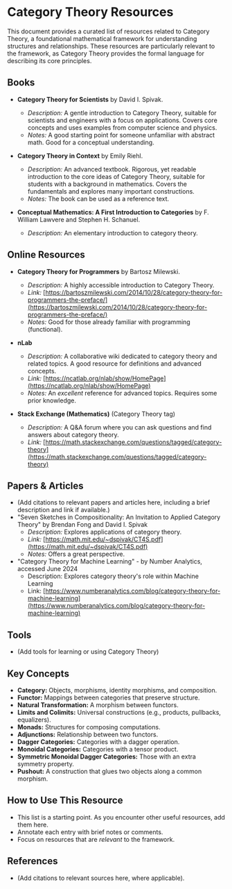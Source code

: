 
# Category Theory Resources

This document provides a curated list of resources related to Category Theory, a foundational mathematical framework for understanding structures and relationships. These resources are particularly relevant to the framework, as Category Theory provides the formal language for describing its core principles.

## Books

*   **Category Theory for Scientists** by David I. Spivak.
    *   *Description:* A gentle introduction to Category Theory, suitable for scientists and engineers with a focus on applications. Covers core concepts and uses examples from computer science and physics.
    *   *Notes:* A good starting point for someone unfamiliar with abstract math. Good for a conceptual understanding.

*   **Category Theory in Context** by Emily Riehl.
    *   *Description:* An advanced textbook. Rigorous, yet readable introduction to the core ideas of Category Theory, suitable for students with a background in mathematics. Covers the fundamentals and explores many important constructions.
    *   *Notes:* The book can be used as a reference text.

*   **Conceptual Mathematics: A First Introduction to Categories** by F. William Lawvere and Stephen H. Schanuel.
    *   *Description:* An elementary introduction to category theory.

## Online Resources

*   **Category Theory for Programmers** by Bartosz Milewski.
    *   *Description:* A highly accessible introduction to Category Theory.
    *   *Link:* [https://bartoszmilewski.com/2014/10/28/category-theory-for-programmers-the-preface/](https://bartoszmilewski.com/2014/10/28/category-theory-for-programmers-the-preface/)
    *   *Notes:* Good for those already familiar with programming (functional).

*   **nLab**
    *   *Description:* A collaborative wiki dedicated to category theory and related topics. A good resource for definitions and advanced concepts.
    *   *Link:* [https://ncatlab.org/nlab/show/HomePage](https://ncatlab.org/nlab/show/HomePage)
    *   *Notes:* An *excellent* reference for advanced topics.  Requires some prior knowledge.

*   **Stack Exchange (Mathematics)** (Category Theory tag)
    *   *Description:* A Q&A forum where you can ask questions and find answers about category theory.
    *   *Link:* [https://math.stackexchange.com/questions/tagged/category-theory](https://math.stackexchange.com/questions/tagged/category-theory)

## Papers & Articles

*   (Add citations to relevant papers and articles here, including a brief description and link if available.)
*   "Seven Sketches in Compositionality: An Invitation to Applied Category Theory" by Brendan Fong and David I. Spivak
    *   *Description:* Explores applications of category theory.
    *   *Link:* [https://math.mit.edu/~dspivak/CT4S.pdf](https://math.mit.edu/~dspivak/CT4S.pdf)
    *   *Notes:* Offers a great perspective.
*   "Category Theory for Machine Learning" - by Number Analytics, accessed June 2024
    * Description: Explores category theory's role within Machine Learning
    * Link: [https://www.numberanalytics.com/blog/category-theory-for-machine-learning](https://www.numberanalytics.com/blog/category-theory-for-machine-learning)

## Tools

*   (Add tools for learning or using Category Theory)

## Key Concepts

*   **Category:** Objects, morphisms, identity morphisms, and composition.
*   **Functor:** Mappings between categories that preserve structure.
*   **Natural Transformation:** A morphism between functors.
*   **Limits and Colimits:** Universal constructions (e.g., products, pullbacks, equalizers).
*   **Monads:** Structures for composing computations.
*   **Adjunctions:**  Relationship between two functors.
*   **Dagger Categories:** Categories with a dagger operation.
*   **Monoidal Categories:** Categories with a tensor product.
*   **Symmetric Monoidal Dagger Categories:** Those with an extra symmetry property.
*   **Pushout:** A construction that glues two objects along a common morphism.

## How to Use This Resource

*   This list is a starting point.  As you encounter other useful resources, add them here.
*   Annotate each entry with brief notes or comments.
*   Focus on resources that are *relevant* to the framework.

## References

*   (Add citations to relevant sources here, where applicable).
